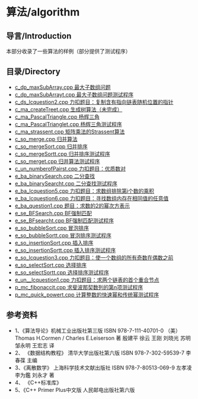 # 算法/algorithm

## 导言/Introduction

本部分收录了一些算法的样例（部分提供了测试程序）

## 目录/Directory

* [c_dp_maxSubArray.cpp 最大子数组问题](./c_dp_maxSubArray.cpp)
* [c_dp_maxSubArrayt.cpp 最大子数组问题测试程序](./c_dp_maxSubArrayt.cpp)
* [c_ds_lcquestion2.cpp 力扣题目：复制含有指向链表随机位置的指针](./c_ds_lcquestion2.cpp)
* [c_ma_createTreet.cpp 生成树算法（未完成）](./c_ma_createTreet.cpp)
* [c_ma_PascalTriangle.cpp 杨辉三角](./c_ma_PascalTriangle.cpp)
* [c_ma_PascalTrianglet.cpp 杨辉三角测试程序](./c_ma_PascalTrianglet.cpp)
* [c_ma_strassent.cpp 矩阵乘法的Strassent算法](./c_ma_strassent.cpp)
* [c_so_merge.cpp 归并算法](./c_so_merge.cpp)
* [c_so_mergeSort.cpp 归并排序](./c_so_mergeSort.cpp)
* [c_so_mergeSortt.cpp 归并排序测试程序](./c_so_mergeSortt.cpp)
* [c_so_merget.cpp 归并算法测试程序](./c_so_merget.cpp)
* [c_un_numberofPairst.cpp 力扣题目：优质数对](./c_un_numberofPairst.cpp)
* [e_ba_binarySearch.cpp 二分查找](./e_ba_binarySearch.cpp)
* [e_ba_binarySearcht.cpp 二分查找测试程序](./)
* [e_ba_lcquestion5.cpp 力扣题目：求数组排除第i个数的乘积](./e_ba_lcquestion5.cpp)
* [e_ba_lcquestion6.cpp 力扣题目：寻找数组内存在相同值的任意值](./e_ba_lcquestion6.cpp)
* [e_ba_question1.cpp 题目：求数的2的幂次方表示](./e_ba_question1.cpp)
* [e_se_BFSearch.cpp BF强制匹配](./e_se_BFSearch.cpp)
* [e_se_BFsearcht.cpp BF强制匹配测试程序](./e_se_BFsearcht.cpp)
* [e_so_bubbleSort.cpp 冒泡排序](./e_so_bubbleSort.cpp)
* [e_so_bubbleSortt.cpp 冒泡排序测试程序](./e_so_bubbleSortt.cpp)
* [e_so_insertionSort.cpp 插入排序](./e_so_insertionSort.cpp)
* [e_so_insertionSortt.cpp 插入排序测试程序](./e_so_insertionSortt.cpp)
* [e_so_lcquestion3.cpp 力扣题目：使一个数组的所有奇数在偶数之前](./e_so_lcquestion3.cpp)
* [e_so_selectSort.cpp 选择排序](./e_so_selectSort.cpp)
* [e_so_selectSortt.cpp 选择排序测试程序](./e_so_selectSortt.cpp)
* [e_un__lcquestion1.cpp 力扣题目：求两个链表的首个重合节点](./e_un__lcquestion1.cpp)
* [p_mc_fibonaccit.cpp 求斐波那契数列的第n项测试程序](./p_mc_fibonaccit.cpp)
* [p_mc_quick_powert.cpp 计算整数的快速幂和传统幂测试程序](./p_mc_quick_powert.cpp)
  
## 参考资料

* 1、《算法导论》机械工业出版社第三版 ISBN 978-7-111-40701-0 （美） Thomas H.Cormen / Charles E.Leiserson 著 殷建平 徐云 王刚 刘晓光 苏明 邹永明 王宏志 译
* 2、 《数据结构教程》 清华大学出版社第六版 ISBN 978-7-302-59539-7 李春葆 主编
* 3、《离散数学》 上海科学技术文献出版社 ISBN 978-7-80513-069-9 左孝凌 李为鑑 刘永才 著
* 4、 《C++标准库》
* 5、《C++ Primer Plus中文版 人民邮电出版社第六版
